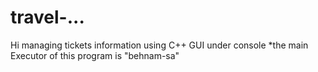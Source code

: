 # travel-...
Hi 
managing tickets information using C++ 
GUI under console 
*the main Executor of this program is "behnam-sa" 
